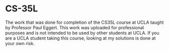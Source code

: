 # CS-35L
The work that was done for completion of the CS35L course at UCLA taught by Professor Paul Eggert. This work was uploaded
for professional purposes and is not intended to be used by other students at UCLA. If you are a UCLA student taking this
course, looking at my solutions is done at your own risk.
